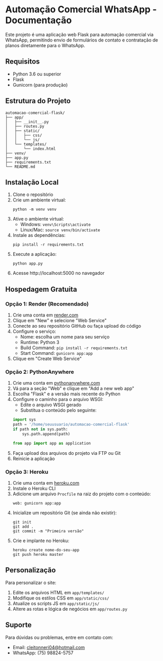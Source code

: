 # Automação Comercial WhatsApp - Documentação

Este projeto é uma aplicação web Flask para automação comercial via WhatsApp, permitindo envio de formulários de contato e contratação de planos diretamente para o WhatsApp.

## Requisitos

- Python 3.6 ou superior
- Flask
- Gunicorn (para produção)

## Estrutura do Projeto

```
automacao-comercial-flask/
├── app/
│   ├── __init__.py
│   ├── routes.py
│   ├── static/
│   │   ├── css/
│   │   └── js/
│   └── templates/
│       └── index.html
├── venv/
├── app.py
├── requirements.txt
└── README.md
```

## Instalação Local

1. Clone o repositório
2. Crie um ambiente virtual:
   ```
   python -m venv venv
   ```
3. Ative o ambiente virtual:
   - Windows: `venv\Scripts\activate`
   - Linux/Mac: `source venv/bin/activate`
4. Instale as dependências:
   ```
   pip install -r requirements.txt
   ```
5. Execute a aplicação:
   ```
   python app.py
   ```
6. Acesse http://localhost:5000 no navegador

## Hospedagem Gratuita

### Opção 1: Render (Recomendado)

1. Crie uma conta em [render.com](https://render.com/)
2. Clique em "New" e selecione "Web Service"
3. Conecte ao seu repositório GitHub ou faça upload do código
4. Configure o serviço:
   - Nome: escolha um nome para seu serviço
   - Runtime: Python 3
   - Build Command: `pip install -r requirements.txt`
   - Start Command: `gunicorn app:app`
5. Clique em "Create Web Service"

### Opção 2: PythonAnywhere

1. Crie uma conta em [pythonanywhere.com](https://www.pythonanywhere.com/)
2. Vá para a seção "Web" e clique em "Add a new web app"
3. Escolha "Flask" e a versão mais recente do Python
4. Configure o caminho para o arquivo WSGI:
   - Edite o arquivo WSGI gerado
   - Substitua o conteúdo pelo seguinte:
   ```python
   import sys
   path = '/home/seuusuario/automacao-comercial-flask'
   if path not in sys.path:
       sys.path.append(path)
   
   from app import app as application
   ```
5. Faça upload dos arquivos do projeto via FTP ou Git
6. Reinicie a aplicação

### Opção 3: Heroku

1. Crie uma conta em [heroku.com](https://www.heroku.com/)
2. Instale o Heroku CLI
3. Adicione um arquivo `Procfile` na raiz do projeto com o conteúdo:
   ```
   web: gunicorn app:app
   ```
4. Inicialize um repositório Git (se ainda não existir):
   ```
   git init
   git add .
   git commit -m "Primeira versão"
   ```
5. Crie e implante no Heroku:
   ```
   heroku create nome-do-seu-app
   git push heroku master
   ```

## Personalização

Para personalizar o site:

1. Edite os arquivos HTML em `app/templates/`
2. Modifique os estilos CSS em `app/static/css/`
3. Atualize os scripts JS em `app/static/js/`
4. Altere as rotas e lógica de negócios em `app/routes.py`

## Suporte

Para dúvidas ou problemas, entre em contato com:
- Email: cleitonneri04@hotmail.com
- WhatsApp: (75) 98824-5757
